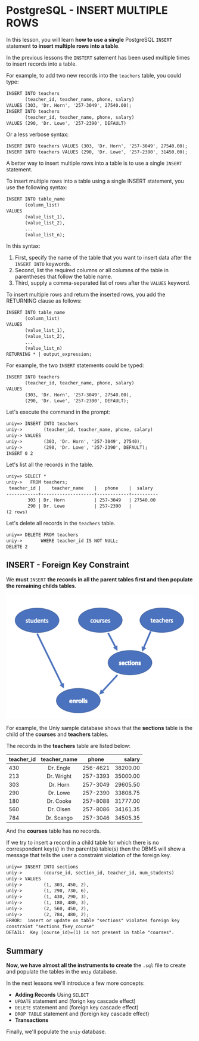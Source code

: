# PostgreSQL - INSERT MULTIPLE ROWS

In this lesson, you will learn **how to use a single** PostgreSQL `INSERT` statement **to insert multiple rows into a table**.

In the previous lessons the `INSTERT` satement has been used multiple times to insert records into a table.

For example, to add two new records into the `teachers` table, you could type:

```console
INSERT INTO teachers
       (teacher_id, teacher_name, phone, salary)
VALUES (303, 'Dr. Horn', '257-3049', 27540.00);
INSERT INTO teachers
       (teacher_id, teacher_name, phone, salary)
VALUES (290, 'Dr. Lowe', '257-2390', DEFAULT)
```

Or a less verbose syntax:

```console
INSERT INTO teachers VALUES (303, 'Dr. Horn', '257-3049', 27540.00);
INSERT INTO teachers VALUES (290, 'Dr. Lowe', '257-2390', 31450.00);
```

A better way to insert multiple rows into a table is to use a single `INSERT` statement.

To insert multiple rows into a table using a single INSERT statement, you use the following syntax:

```console
INSERT INTO table_name
       (column_list)
VALUES
       (value_list_1),
       (value_list_2),
       ...
       (value_list_n);
```

In this syntax:

1. First, specify the name of the table that you want to insert data after the `INSERT INTO` keywords.
2. Second, list the required columns or all columns of the table in parentheses that follow the table name.
3. Third, supply a comma-separated list of rows after the `VALUES` keyword.

To insert multiple rows and return the inserted rows, you add the RETURNING clause as follows:

```console
INSERT INTO table_name
       (column_list)
VALUES
       (value_list_1),
       (value_list_2),
       ...
       (value_list_n)
RETURNING * | output_expression;
```

For example, the two `INSERT` statements could be typed:

```console
INSERT INTO teachers
       (teacher_id, teacher_name, phone, salary)
VALUES
       (303, 'Dr. Horn', '257-3049', 27540.00),
       (290, 'Dr. Lowe', '257-2390', DEFAULT);
```

Let's execute the command in the prompt:

```console
uniy=> INSERT INTO teachers
uniy->        (teacher_id, teacher_name, phone, salary)
uniy-> VALUES
uniy->        (303, 'Dr. Horn', '257-3049', 27540),
uniy->        (290, 'Dr. Lowe', '257-2390', DEFAULT);
INSERT 0 2
```
Let's list all the records in the table.

```console
uniy=> SELECT *
uniy->   FROM teachers;
 teacher_id |    teacher_name    |   phone    |  salary
------------+--------------------+------------+----------
        303 | Dr. Horn           | 257-3049   | 27540.00
        290 | Dr. Lowe           | 257-2390   |
(2 rows)
```

Let's delete all records in the `teachers` table.

```console
uniy=> DELETE FROM teachers
uniy->       WHERE teacher_id IS NOT NULL;
DELETE 2
```

## INSERT - Foreign Key Constraint

We **must** `INSERT` **the records in all the parent tables first and then populate the remaining childs tables**.

![uniY table4](../00_basic_intro/images/08_uniY.png)

For example, the Uniy sample database shows that the **sections** table is the child of the **courses** and **teachers** tables.

The records in the **teachers** table are listed below:

|teacher_id |    teacher_name    |   phone    |  salary|
|:----------|:------------------:|:----------:|--------:|
|430        | Dr. Engle          | 256-4621   | 38200.00|
|213        | Dr. Wright         | 257-3393   | 35000.00|
|303        | Dr. Horn           | 257-3049   | 29605.50|
|290        | Dr. Lowe           | 257-2390   | 33808.75|
|180        | Dr. Cooke          | 257-8088   | 31777.00|
|560        | Dr. Olsen          | 257-8086   | 34161.35|
|784        | Dr. Scango         | 257-3046   | 34505.35|

And the **courses** table has no records.

If we try to insert a record in a child table for which there is no correspondent key(s) in the parent(s) table(s) then the DBMS will show a message that tells the user a constraint violation of the foreign key.

```console
uniy=> INSERT INTO sections
uniy->        (course_id, section_id, teacher_id, num_students)
uniy-> VALUES
uniy->        (1, 303, 450, 2),
uniy->        (1, 290, 730, 6),
uniy->        (1, 430, 290, 3),
uniy->        (1, 180, 480, 3),
uniy->        (2, 560, 450, 2),
uniy->        (2, 784, 480, 2);
ERROR:  insert or update on table "sections" violates foreign key constraint "sections_fkey_course"
DETAIL:  Key (course_id)=(1) is not present in table "courses".
```

## Summary

**Now, we have almost all the instruments to create** the `.sql` file to create and populate the tables in the `uniy` database.

In the next lessons we'll introduce a few more concepts:

- **Adding Records** Using `SELECT`
- `UPDATE` statement and (forign key cascade effect)
- `DELETE` statement and (foreign key cascade effect)
- `DROP TABLE` statement and (foreign key cascade effect)
- **Transactions**

Finally, we'll populate the `uniy` database.
